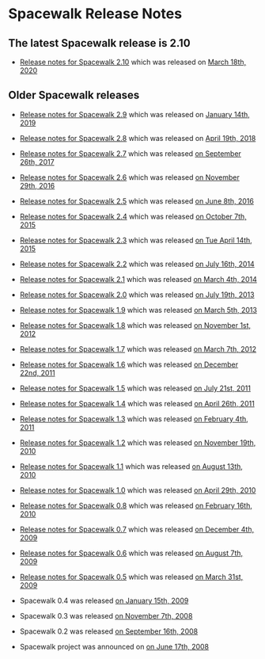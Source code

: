 # Spacewalk Release Notes

## The latest Spacewalk release is 2.10
 * [Release notes for Spacewalk 2.10](ReleaseNotes210) which was released on [March 18th, 2020](https://www.redhat.com/archives/spacewalk-announce-list/2020-March/msg00000.html)

## Older Spacewalk releases
 * [Release notes for Spacewalk 2.9](ReleaseNotes29) which was released on [January 14th, 2019](https://www.redhat.com/archives/spacewalk-announce-list/2019-January/msg00000.html)

 * [Release notes for Spacewalk 2.8](ReleaseNotes28) which was released on [April 19th, 2018](https://www.redhat.com/archives/spacewalk-announce-list/2018-April/msg00000.html)

 * [Release notes for Spacewalk 2.7](ReleaseNotes27) which was released [on September 26th, 2017](https://www.redhat.com/archives/spacewalk-announce-list/2017-September/msg00000.html)
 
 * [Release notes for Spacewalk 2.6](ReleaseNotes26) which was released [on November 29th, 2016](https://www.redhat.com/archives/spacewalk-announce-list/2016-November/msg00000.html)

 * [Release notes for Spacewalk 2.5](ReleaseNotes25) which was released [on June 8th, 2016](https://www.redhat.com/archives/spacewalk-announce-list/2016-June/msg00000.html)

 * [Release notes for Spacewalk 2.4](ReleaseNotes24) which was released [on October 7th, 2015](https://www.redhat.com/archives/spacewalk-announce-list/2015-October/msg00001.html)

 * [Release notes for Spacewalk 2.3](ReleaseNotes23) which was released [on Tue April 14th, 2015](https://www.redhat.com/archives/spacewalk-announce-list/2015-April/msg00000.html)

 * [Release notes for Spacewalk 2.2](ReleaseNotes22) which was released [on July 16th, 2014](https://www.redhat.com/archives/spacewalk-announce-list/2014-July/msg00000.html)

 * [Release notes for Spacewalk 2.1](ReleaseNotes21) which was released [on March 4th, 2014](http://www.redhat.com/archives/spacewalk-announce-list/2014-March/msg00000.html)

 * [Release notes for Spacewalk 2.0](ReleaseNotes20) which was released [on July 19th, 2013](http://www.redhat.com/archives/spacewalk-announce-list/2013-July/msg00000.html)

 * [Release notes for Spacewalk 1.9](ReleaseNotes19) which was released [on March 5th, 2013](http://www.redhat.com/archives/spacewalk-announce-list/2013-March/msg00000.html)

 * [Release notes for Spacewalk 1.8](ReleaseNotes18) which was released [on November 1st, 2012](http://www.redhat.com/archives/spacewalk-announce-list/2012-November/msg00000.html)

 * [Release notes for Spacewalk 1.7](ReleaseNotes17) which was released [on March 7th, 2012](http://www.redhat.com/archives/spacewalk-announce-list/2012-March/msg00000.html)

 * [Release notes for Spacewalk 1.6](ReleaseNotes16) which was released [on December 22nd, 2011](http://www.redhat.com/archives/spacewalk-announce-list/2011-December/msg00000.html)

 * [Release notes for Spacewalk 1.5](ReleaseNotes15) which was released [on July 21st, 2011](http://www.redhat.com/archives/spacewalk-announce-list/2011-July/msg00000.html)

 * [Release notes for Spacewalk 1.4](ReleaseNotes14) which was released [on April 26th, 2011](http://www.redhat.com/archives/spacewalk-announce-list/2011-April/msg00000.html)

 * [Release notes for Spacewalk 1.3](ReleaseNotes13) which was released [on February 4th, 2011](http://www.redhat.com/archives/spacewalk-announce-list/2011-February/msg00000.html)

 * [Release notes for Spacewalk 1.2](ReleaseNotes12) which was released [on November 19th, 2010](http://www.redhat.com/archives/spacewalk-announce-list/2010-November/msg00000.html)

 * [Release notes for Spacewalk 1.1](ReleaseNotes11) which was released [on August 13th, 2010](http://www.redhat.com/archives/spacewalk-announce-list/2010-August/msg00000.html)

 * [Release notes for Spacewalk 1.0](ReleaseNotes10) which was released [on April 29th, 2010](http://www.redhat.com/archives/spacewalk-announce-list/2010-April/msg00000.html)

 * [Release notes for Spacewalk 0.8](ReleaseNotes08) which was released [on February 16th, 2010](http://www.redhat.com/archives/spacewalk-announce-list/2010-February/msg00000.html)

 * [Release notes for Spacewalk 0.7](ReleaseNotes07) which was released [on December 4th, 2009](http://www.redhat.com/archives/spacewalk-announce-list/2009-December/msg00000.html)

 * [Release notes for Spacewalk 0.6](ReleaseNotes06) which was released [on August 7th, 2009](http://www.redhat.com/archives/spacewalk-announce-list/2009-August/msg00000.html)

 * [Release notes for Spacewalk 0.5](ReleaseNotes05) which was released [on March 31st, 2009](http://www.redhat.com/archives/spacewalk-announce-list/2009-March/msg00001.html)

 * Spacewalk 0.4 was released [on January 15th, 2009](http://www.redhat.com/archives/spacewalk-announce-list/2009-January/msg00000.html)
 * Spacewalk 0.3 was released [on November 7th, 2008](http://www.redhat.com/archives/spacewalk-list/2008-November/msg00039.html)
 * Spacewalk 0.2 was released [on September 16th, 2008](http://www.redhat.com/archives/spacewalk-list/2008-September/msg00041.html)
 * Spacewalk project was announced on [on June 17th, 2008](http://www.redhat.com/archives/spacewalk-list/2008-June/msg00000.html)
